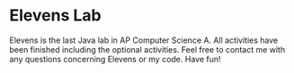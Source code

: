 # Elevens Lab
Elevens is the last Java lab in AP Computer Science A. All activities have been finished including the optional activities. Feel free to contact me with any questions concerning Elevens or my code. Have fun!

